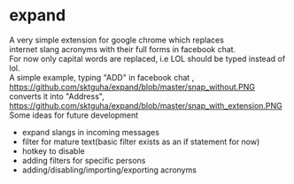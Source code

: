 # expand
A very simple extension for google chrome which replaces <br>
internet slang acronyms with their full forms in facebook chat.<br>
For now only capital words are replaced, i.e LOL should be typed instead of lol.<br>
A simple example, typing "ADD" in facebook chat , https://github.com/sktguha/expand/blob/master/snap_without.PNG<br>
converts it into "Address", https://github.com/sktguha/expand/blob/master/snap_with_extension.PNG<br>
Some ideas for future development
- expand slangs in incoming messages
- filter for mature text(basic filter exists as an if statement for now)
- hotkey to disable
- adding filters for specific persons
- adding/disabling/importing/exporting acronyms
